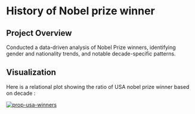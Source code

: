 # History of Nobel prize winner

## Project Overview

Conducted a data-driven analysis of Nobel Prize winners, identifying gender and nationality trends, and notable decade-specific patterns.

## Visualization

Here is a relational plot showing the ratio of USA nobel prize winner based on decade :

[![prop-usa-winners](https://i.ibb.co/Zdhk24z/prop-usa-winners.png)](https://imgbb.com/)

